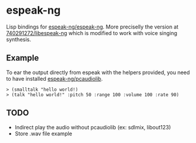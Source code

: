 # espeak-ng

Lisp bindings for [espeak-ng/espeak-ng](https://github.com/espeak-ng/espeak-ng). More preciselly the version at [740291272/libespeak-ng](https://github.com/740291272/libespeak-NG) which is modified to work with voice singing synthesis.

## Example
To ear the output directly from espeak with the helpers provided, you need to have installed [espeak-ng/pcaudiolib](https://github.com/espeak-ng/pcaudiolib).
```
> (smalltalk "hello world!)
> (talk "hello world!" :pitch 50 :range 100 :volume 100 :rate 90)
```

## TODO
* Indirect play the audio without pcaudiolib (ex: sdlmix, libout123)
* Store .wav file example
